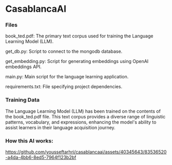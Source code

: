 # CasablancaAI

### Files
book_ted.pdf: The primary text corpus used for training the Language Learning Model (LLM).

get_db.py: Script to connect to the mongodb database.

get_embedding.py: Script for generating embeddings using OpenAI embeddings API.

main.py: Main script for the language learning application.

requirements.txt: File specifying project dependencies.

### Training Data
The Language Learning Model (LLM) has been trained on the contents of the book_ted.pdf file. This text corpus provides a diverse range of linguistic patterns, vocabulary, and expressions, enhancing the model's ability to assist learners in their language acquisition journey.

### How this AI works:

https://github.com/yousseftarhri/casablancaai/assets/40345643/83536520-a4da-4bb6-8ed5-7964f123b2bf

